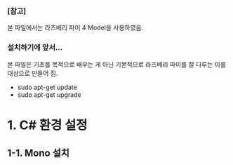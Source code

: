 ### [참고]
본 파일에서는 라즈베리 파이 4 Model을 사용하였음.

### 설치하기에 앞서... 
본 파일은 기초를 목적으로 배우는 게 아닌 기본적으로 라즈베리 파이를 잘 다루는 이를 대상으로 만들어 짐. 

- sudo apt-get update
- sudo apt-get upgrade


# 1. C# 환경 설정
## 1-1. Mono 설치

